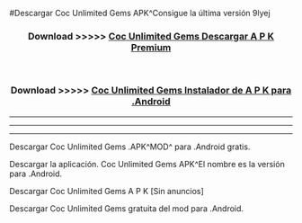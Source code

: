 #Descargar Coc Unlimited Gems  APK^Consigue la última versión 9lyej



<div align="center">
<h3>Download >>>>> <a href="https://es-sites.web.app/?es= Coc Unlimited Gems ">Coc Unlimited Gems  Descargar A P K Premium</a></h3><br>

<h3>Download >>>>> <a href="https://es-sites.web.app/?es= Coc Unlimited Gems ">Coc Unlimited Gems  Instalador de A P K para .Android</a></h3>
</div>


----------------------------------------------------------

----------------------------------------------------------

----------------------------------------------------------

Descargar Coc Unlimited Gems  .APK^MOD^ para .Android gratis.

Descargar la aplicación. Coc Unlimited Gems  APK^El nombre es la versión para .Android.

Descargar Coc Unlimited Gems  A P K [Sin anuncios]

Descargar Coc Unlimited Gems  gratuita del mod para .Android.